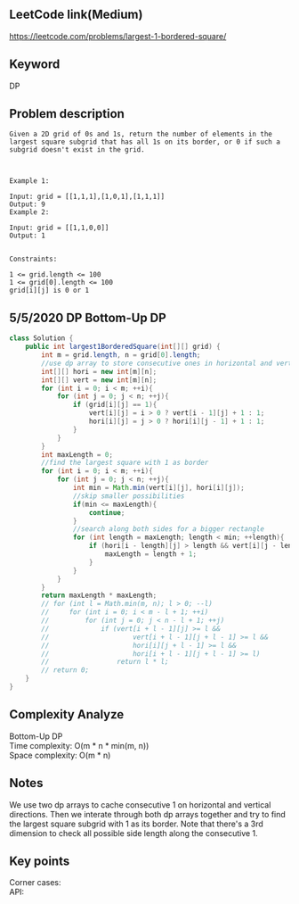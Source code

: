 ## LeetCode link(Medium)
https://leetcode.com/problems/largest-1-bordered-square/

## Keyword
DP

## Problem description
```
Given a 2D grid of 0s and 1s, return the number of elements in the largest square subgrid that has all 1s on its border, or 0 if such a subgrid doesn't exist in the grid.

 

Example 1:

Input: grid = [[1,1,1],[1,0,1],[1,1,1]]
Output: 9
Example 2:

Input: grid = [[1,1,0,0]]
Output: 1
 

Constraints:

1 <= grid.length <= 100
1 <= grid[0].length <= 100
grid[i][j] is 0 or 1
```
## 5/5/2020 DP Bottom-Up DP

```java
class Solution {
    public int largest1BorderedSquare(int[][] grid) {
        int m = grid.length, n = grid[0].length;
        //use dp array to store consecutive ones in horizontal and vertical directions
        int[][] hori = new int[m][n];
        int[][] vert = new int[m][n];
        for (int i = 0; i < m; ++i){
            for (int j = 0; j < n; ++j){
                if (grid[i][j] == 1){
                    vert[i][j] = i > 0 ? vert[i - 1][j] + 1 : 1;
                    hori[i][j] = j > 0 ? hori[i][j - 1] + 1 : 1;
                }
            }
        }
        int maxLength = 0;
        //find the largest square with 1 as border
        for (int i = 0; i < m; ++i){
            for (int j = 0; j < n; ++j){
                int min = Math.min(vert[i][j], hori[i][j]);
                //skip smaller possibilities
                if(min <= maxLength){
                    continue;
                }
                //search along both sides for a bigger rectangle
                for (int length = maxLength; length < min; ++length){
                    if (hori[i - length][j] > length && vert[i][j - length] > length){
                        maxLength = length + 1;
                    }
                }
            }
        }
        return maxLength * maxLength;
        // for (int l = Math.min(m, n); l > 0; --l)
        //     for (int i = 0; i < m - l + 1; ++i)
        //         for (int j = 0; j < n - l + 1; ++j)
        //             if (vert[i + l - 1][j] >= l &&
        //                     vert[i + l - 1][j + l - 1] >= l &&
        //                     hori[i][j + l - 1] >= l &&
        //                     hori[i + l - 1][j + l - 1] >= l)
        //                 return l * l;
        // return 0;
    }
}
```

## Complexity Analyze
Bottom-Up DP\
Time complexity: O(m * n * min(m, n))\
Space complexity: O(m * n)

## Notes
We use two dp arrays to cache consecutive 1 on horizontal and vertical directions. Then we interate through both dp arrays together and try to find the largest square subgrid with 1 as its border. Note that there's a 3rd dimension to check all possible side length along the consecutive 1.

## Key points
Corner cases: \
API:
